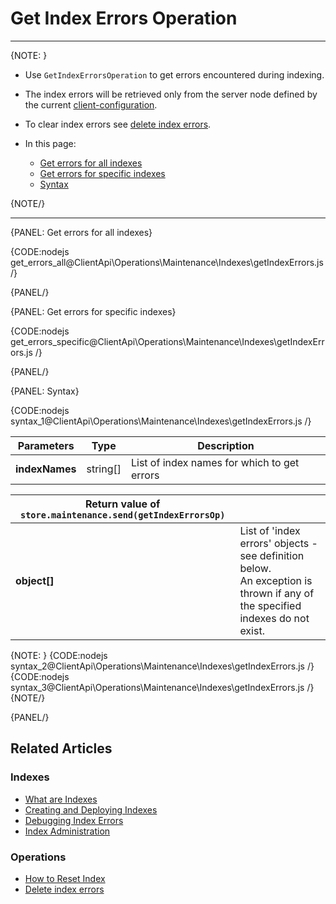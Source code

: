 # Get Index Errors Operation

---

{NOTE: }

* Use `GetIndexErrorsOperation` to get errors encountered during indexing.

* The index errors will be retrieved only from the server node defined by the current [client-configuration](../../../../client-api/configuration/load-balance/overview#client-logic-for-choosing-a-node).

* To clear index errors see [delete index errors](../../../../client-api/operations/maintenance/indexes/delete-index-errors).

* In this page:
    * [Get errors for all indexes](../../../../client-api/operations/maintenance/indexes/get-index-errors#get-errors-for-all-indexes)
    * [Get errors for specific indexes](../../../../client-api/operations/maintenance/indexes/get-index-errors#get-errors-for-specific-indexes)
    * [Syntax](../../../../client-api/operations/maintenance/indexes/get-index-errors#syntax)

{NOTE/}

---

{PANEL: Get errors for all indexes}

{CODE:nodejs get_errors_all@ClientApi\Operations\Maintenance\Indexes\getIndexErrors.js /}

{PANEL/}

{PANEL: Get errors for specific indexes}

{CODE:nodejs get_errors_specific@ClientApi\Operations\Maintenance\Indexes\getIndexErrors.js /}

{PANEL/}

{PANEL: Syntax}

{CODE:nodejs syntax_1@ClientApi\Operations\Maintenance\Indexes\getIndexErrors.js /}

| Parameters | Type | Description |
| - | - | - |
| __indexNames__ | string[] | List of index names for which to get errors |

| Return value of `store.maintenance.send(getIndexErrorsOp)`| |
| - | - |
| __object[]__ |  List of 'index errors' objects - see definition below.<br>An exception is thrown if any of the specified indexes do not exist. |

{NOTE: }
{CODE:nodejs syntax_2@ClientApi\Operations\Maintenance\Indexes\getIndexErrors.js /}
{CODE:nodejs syntax_3@ClientApi\Operations\Maintenance\Indexes\getIndexErrors.js /}
{NOTE/}

{PANEL/}

## Related Articles

### Indexes

- [What are Indexes](../../../../indexes/what-are-indexes)
- [Creating and Deploying Indexes](../../../../indexes/creating-and-deploying)
- [Debugging Index Errors](../../../../indexes/troubleshooting/debugging-index-errors)
- [Index Administration](../../../../indexes/index-administration)

### Operations

- [How to Reset Index](../../../../client-api/operations/maintenance/indexes/reset-index)
- [Delete index errors](../../../../client-api/operations/maintenance/indexes/delete-index-errors)
